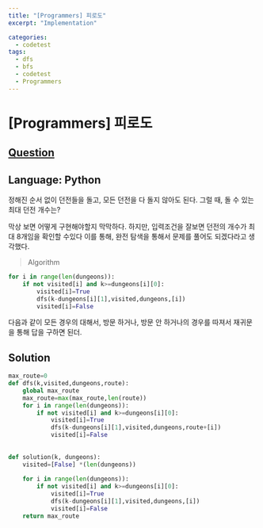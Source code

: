 ```yaml
---
title: "[Programmers] 피로도"
excerpt: "Implementation"

categories:
  - codetest
tags:
  - dfs
  - bfs
  - codetest
  - Programmers
---
```

# [Programmers] 피로도
## [Question](https://programmers.co.kr/learn/courses/30/lessons/87946)
## Language: Python

정해진 순서 없이 던전들을 돌고, 모든 던전을 다 돌지 않아도 된다.
그럴 때, 돌 수 있는 최대 던전 개수는?

막상 보면 어떻게 구현해야할지 막막하다.
하지만, 입력조건을 잘보면 던전의 개수가 최대 8개임을 확인할 수있다 이를 통해, 완전 탐색을 통해서 문제를 풀어도 되겠다라고 생각했다.

>Algorithm

```python
for i in range(len(dungeons)):
    if not visited[i] and k>=dungeons[i][0]:
        visited[i]=True
        dfs(k-dungeons[i][1],visited,dungeons,[i])
        visited[i]=False
```

다음과 같이 모든 경우의 대해서, 방문 하거나, 방문 안 하거나의 경우를 따져서 재귀문을 통해 답을 구하면 된더.

## Solution

```python
max_route=0
def dfs(k,visited,dungeons,route):
    global max_route
    max_route=max(max_route,len(route))
    for i in range(len(dungeons)):
        if not visited[i] and k>=dungeons[i][0]:
            visited[i]=True
            dfs(k-dungeons[i][1],visited,dungeons,route+[i])
            visited[i]=False
    
            
def solution(k, dungeons):
    visited=[False] *(len(dungeons))
    
    for i in range(len(dungeons)):
        if not visited[i] and k>=dungeons[i][0]:
            visited[i]=True
            dfs(k-dungeons[i][1],visited,dungeons,[i])
            visited[i]=False
    return max_route
```
